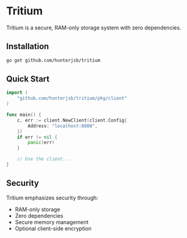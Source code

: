 # Tritium

Tritium is a secure, RAM-only storage system with zero dependencies.

## Installation

```bash
go get github.com/hunterjsb/tritium
```

## Quick Start

```go
import (
    "github.com/hunterjsb/tritium/pkg/client"
)

func main() {
    c, err := client.NewClient(client.Config{
        Address: "localhost:8080",
    })
    if err != nil {
        panic(err)
    }

    // Use the client...
}
```

## Security

Tritium emphasizes security through:
- RAM-only storage
- Zero dependencies
- Secure memory management
- Optional client-side encryption
